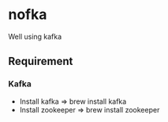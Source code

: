 # nofka

Well using kafka

## Requirement

### Kafka

- Install kafka => brew install kafka
- Install zookeeper => brew install zookeeper
